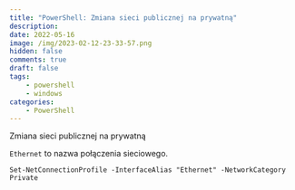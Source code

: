 ```yaml
---
title: "PowerShell: Zmiana sieci publicznej na prywatną"
description: 
date: 2022-05-16
image: /img/2023-02-12-23-33-57.png
hidden: false
comments: true
draft: false
tags:
    - powershell
    - windows
categories:
    - PowerShell
---
```


Zmiana sieci publicznej na prywatną

`Ethernet` to nazwa połączenia sieciowego.

```
Set-NetConnectionProfile -InterfaceAlias "Ethernet" -NetworkCategory Private
```